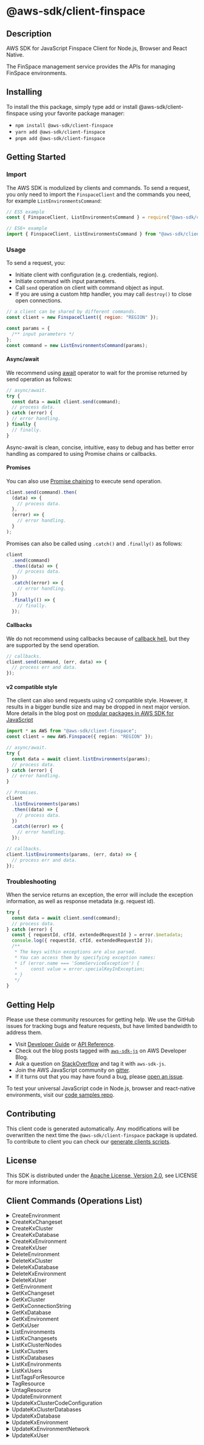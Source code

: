<!-- generated file, do not edit directly -->

# @aws-sdk/client-finspace

## Description

AWS SDK for JavaScript Finspace Client for Node.js, Browser and React Native.

<p>The FinSpace management service provides the APIs for managing FinSpace environments.</p>

## Installing

To install the this package, simply type add or install @aws-sdk/client-finspace
using your favorite package manager:

- `npm install @aws-sdk/client-finspace`
- `yarn add @aws-sdk/client-finspace`
- `pnpm add @aws-sdk/client-finspace`

## Getting Started

### Import

The AWS SDK is modulized by clients and commands.
To send a request, you only need to import the `FinspaceClient` and
the commands you need, for example `ListEnvironmentsCommand`:

```js
// ES5 example
const { FinspaceClient, ListEnvironmentsCommand } = require("@aws-sdk/client-finspace");
```

```ts
// ES6+ example
import { FinspaceClient, ListEnvironmentsCommand } from "@aws-sdk/client-finspace";
```

### Usage

To send a request, you:

- Initiate client with configuration (e.g. credentials, region).
- Initiate command with input parameters.
- Call `send` operation on client with command object as input.
- If you are using a custom http handler, you may call `destroy()` to close open connections.

```js
// a client can be shared by different commands.
const client = new FinspaceClient({ region: "REGION" });

const params = {
  /** input parameters */
};
const command = new ListEnvironmentsCommand(params);
```

#### Async/await

We recommend using [await](https://developer.mozilla.org/en-US/docs/Web/JavaScript/Reference/Operators/await)
operator to wait for the promise returned by send operation as follows:

```js
// async/await.
try {
  const data = await client.send(command);
  // process data.
} catch (error) {
  // error handling.
} finally {
  // finally.
}
```

Async-await is clean, concise, intuitive, easy to debug and has better error handling
as compared to using Promise chains or callbacks.

#### Promises

You can also use [Promise chaining](https://developer.mozilla.org/en-US/docs/Web/JavaScript/Guide/Using_promises#chaining)
to execute send operation.

```js
client.send(command).then(
  (data) => {
    // process data.
  },
  (error) => {
    // error handling.
  }
);
```

Promises can also be called using `.catch()` and `.finally()` as follows:

```js
client
  .send(command)
  .then((data) => {
    // process data.
  })
  .catch((error) => {
    // error handling.
  })
  .finally(() => {
    // finally.
  });
```

#### Callbacks

We do not recommend using callbacks because of [callback hell](http://callbackhell.com/),
but they are supported by the send operation.

```js
// callbacks.
client.send(command, (err, data) => {
  // process err and data.
});
```

#### v2 compatible style

The client can also send requests using v2 compatible style.
However, it results in a bigger bundle size and may be dropped in next major version. More details in the blog post
on [modular packages in AWS SDK for JavaScript](https://aws.amazon.com/blogs/developer/modular-packages-in-aws-sdk-for-javascript/)

```ts
import * as AWS from "@aws-sdk/client-finspace";
const client = new AWS.Finspace({ region: "REGION" });

// async/await.
try {
  const data = await client.listEnvironments(params);
  // process data.
} catch (error) {
  // error handling.
}

// Promises.
client
  .listEnvironments(params)
  .then((data) => {
    // process data.
  })
  .catch((error) => {
    // error handling.
  });

// callbacks.
client.listEnvironments(params, (err, data) => {
  // process err and data.
});
```

### Troubleshooting

When the service returns an exception, the error will include the exception information,
as well as response metadata (e.g. request id).

```js
try {
  const data = await client.send(command);
  // process data.
} catch (error) {
  const { requestId, cfId, extendedRequestId } = error.$metadata;
  console.log({ requestId, cfId, extendedRequestId });
  /**
   * The keys within exceptions are also parsed.
   * You can access them by specifying exception names:
   * if (error.name === 'SomeServiceException') {
   *     const value = error.specialKeyInException;
   * }
   */
}
```

## Getting Help

Please use these community resources for getting help.
We use the GitHub issues for tracking bugs and feature requests, but have limited bandwidth to address them.

- Visit [Developer Guide](https://docs.aws.amazon.com/sdk-for-javascript/v3/developer-guide/welcome.html)
  or [API Reference](https://docs.aws.amazon.com/AWSJavaScriptSDK/v3/latest/index.html).
- Check out the blog posts tagged with [`aws-sdk-js`](https://aws.amazon.com/blogs/developer/tag/aws-sdk-js/)
  on AWS Developer Blog.
- Ask a question on [StackOverflow](https://stackoverflow.com/questions/tagged/aws-sdk-js) and tag it with `aws-sdk-js`.
- Join the AWS JavaScript community on [gitter](https://gitter.im/aws/aws-sdk-js-v3).
- If it turns out that you may have found a bug, please [open an issue](https://github.com/aws/aws-sdk-js-v3/issues/new/choose).

To test your universal JavaScript code in Node.js, browser and react-native environments,
visit our [code samples repo](https://github.com/aws-samples/aws-sdk-js-tests).

## Contributing

This client code is generated automatically. Any modifications will be overwritten the next time the `@aws-sdk/client-finspace` package is updated.
To contribute to client you can check our [generate clients scripts](https://github.com/aws/aws-sdk-js-v3/tree/main/scripts/generate-clients).

## License

This SDK is distributed under the
[Apache License, Version 2.0](http://www.apache.org/licenses/LICENSE-2.0),
see LICENSE for more information.

## Client Commands (Operations List)

<details>
<summary>
CreateEnvironment
</summary>

[Command API Reference](https://docs.aws.amazon.com/AWSJavaScriptSDK/v3/latest/client/finspace/command/CreateEnvironmentCommand/) / [Input](https://docs.aws.amazon.com/AWSJavaScriptSDK/v3/latest/Package/-aws-sdk-client-finspace/Interface/CreateEnvironmentCommandInput/) / [Output](https://docs.aws.amazon.com/AWSJavaScriptSDK/v3/latest/Package/-aws-sdk-client-finspace/Interface/CreateEnvironmentCommandOutput/)

</details>
<details>
<summary>
CreateKxChangeset
</summary>

[Command API Reference](https://docs.aws.amazon.com/AWSJavaScriptSDK/v3/latest/client/finspace/command/CreateKxChangesetCommand/) / [Input](https://docs.aws.amazon.com/AWSJavaScriptSDK/v3/latest/Package/-aws-sdk-client-finspace/Interface/CreateKxChangesetCommandInput/) / [Output](https://docs.aws.amazon.com/AWSJavaScriptSDK/v3/latest/Package/-aws-sdk-client-finspace/Interface/CreateKxChangesetCommandOutput/)

</details>
<details>
<summary>
CreateKxCluster
</summary>

[Command API Reference](https://docs.aws.amazon.com/AWSJavaScriptSDK/v3/latest/client/finspace/command/CreateKxClusterCommand/) / [Input](https://docs.aws.amazon.com/AWSJavaScriptSDK/v3/latest/Package/-aws-sdk-client-finspace/Interface/CreateKxClusterCommandInput/) / [Output](https://docs.aws.amazon.com/AWSJavaScriptSDK/v3/latest/Package/-aws-sdk-client-finspace/Interface/CreateKxClusterCommandOutput/)

</details>
<details>
<summary>
CreateKxDatabase
</summary>

[Command API Reference](https://docs.aws.amazon.com/AWSJavaScriptSDK/v3/latest/client/finspace/command/CreateKxDatabaseCommand/) / [Input](https://docs.aws.amazon.com/AWSJavaScriptSDK/v3/latest/Package/-aws-sdk-client-finspace/Interface/CreateKxDatabaseCommandInput/) / [Output](https://docs.aws.amazon.com/AWSJavaScriptSDK/v3/latest/Package/-aws-sdk-client-finspace/Interface/CreateKxDatabaseCommandOutput/)

</details>
<details>
<summary>
CreateKxEnvironment
</summary>

[Command API Reference](https://docs.aws.amazon.com/AWSJavaScriptSDK/v3/latest/client/finspace/command/CreateKxEnvironmentCommand/) / [Input](https://docs.aws.amazon.com/AWSJavaScriptSDK/v3/latest/Package/-aws-sdk-client-finspace/Interface/CreateKxEnvironmentCommandInput/) / [Output](https://docs.aws.amazon.com/AWSJavaScriptSDK/v3/latest/Package/-aws-sdk-client-finspace/Interface/CreateKxEnvironmentCommandOutput/)

</details>
<details>
<summary>
CreateKxUser
</summary>

[Command API Reference](https://docs.aws.amazon.com/AWSJavaScriptSDK/v3/latest/client/finspace/command/CreateKxUserCommand/) / [Input](https://docs.aws.amazon.com/AWSJavaScriptSDK/v3/latest/Package/-aws-sdk-client-finspace/Interface/CreateKxUserCommandInput/) / [Output](https://docs.aws.amazon.com/AWSJavaScriptSDK/v3/latest/Package/-aws-sdk-client-finspace/Interface/CreateKxUserCommandOutput/)

</details>
<details>
<summary>
DeleteEnvironment
</summary>

[Command API Reference](https://docs.aws.amazon.com/AWSJavaScriptSDK/v3/latest/client/finspace/command/DeleteEnvironmentCommand/) / [Input](https://docs.aws.amazon.com/AWSJavaScriptSDK/v3/latest/Package/-aws-sdk-client-finspace/Interface/DeleteEnvironmentCommandInput/) / [Output](https://docs.aws.amazon.com/AWSJavaScriptSDK/v3/latest/Package/-aws-sdk-client-finspace/Interface/DeleteEnvironmentCommandOutput/)

</details>
<details>
<summary>
DeleteKxCluster
</summary>

[Command API Reference](https://docs.aws.amazon.com/AWSJavaScriptSDK/v3/latest/client/finspace/command/DeleteKxClusterCommand/) / [Input](https://docs.aws.amazon.com/AWSJavaScriptSDK/v3/latest/Package/-aws-sdk-client-finspace/Interface/DeleteKxClusterCommandInput/) / [Output](https://docs.aws.amazon.com/AWSJavaScriptSDK/v3/latest/Package/-aws-sdk-client-finspace/Interface/DeleteKxClusterCommandOutput/)

</details>
<details>
<summary>
DeleteKxDatabase
</summary>

[Command API Reference](https://docs.aws.amazon.com/AWSJavaScriptSDK/v3/latest/client/finspace/command/DeleteKxDatabaseCommand/) / [Input](https://docs.aws.amazon.com/AWSJavaScriptSDK/v3/latest/Package/-aws-sdk-client-finspace/Interface/DeleteKxDatabaseCommandInput/) / [Output](https://docs.aws.amazon.com/AWSJavaScriptSDK/v3/latest/Package/-aws-sdk-client-finspace/Interface/DeleteKxDatabaseCommandOutput/)

</details>
<details>
<summary>
DeleteKxEnvironment
</summary>

[Command API Reference](https://docs.aws.amazon.com/AWSJavaScriptSDK/v3/latest/client/finspace/command/DeleteKxEnvironmentCommand/) / [Input](https://docs.aws.amazon.com/AWSJavaScriptSDK/v3/latest/Package/-aws-sdk-client-finspace/Interface/DeleteKxEnvironmentCommandInput/) / [Output](https://docs.aws.amazon.com/AWSJavaScriptSDK/v3/latest/Package/-aws-sdk-client-finspace/Interface/DeleteKxEnvironmentCommandOutput/)

</details>
<details>
<summary>
DeleteKxUser
</summary>

[Command API Reference](https://docs.aws.amazon.com/AWSJavaScriptSDK/v3/latest/client/finspace/command/DeleteKxUserCommand/) / [Input](https://docs.aws.amazon.com/AWSJavaScriptSDK/v3/latest/Package/-aws-sdk-client-finspace/Interface/DeleteKxUserCommandInput/) / [Output](https://docs.aws.amazon.com/AWSJavaScriptSDK/v3/latest/Package/-aws-sdk-client-finspace/Interface/DeleteKxUserCommandOutput/)

</details>
<details>
<summary>
GetEnvironment
</summary>

[Command API Reference](https://docs.aws.amazon.com/AWSJavaScriptSDK/v3/latest/client/finspace/command/GetEnvironmentCommand/) / [Input](https://docs.aws.amazon.com/AWSJavaScriptSDK/v3/latest/Package/-aws-sdk-client-finspace/Interface/GetEnvironmentCommandInput/) / [Output](https://docs.aws.amazon.com/AWSJavaScriptSDK/v3/latest/Package/-aws-sdk-client-finspace/Interface/GetEnvironmentCommandOutput/)

</details>
<details>
<summary>
GetKxChangeset
</summary>

[Command API Reference](https://docs.aws.amazon.com/AWSJavaScriptSDK/v3/latest/client/finspace/command/GetKxChangesetCommand/) / [Input](https://docs.aws.amazon.com/AWSJavaScriptSDK/v3/latest/Package/-aws-sdk-client-finspace/Interface/GetKxChangesetCommandInput/) / [Output](https://docs.aws.amazon.com/AWSJavaScriptSDK/v3/latest/Package/-aws-sdk-client-finspace/Interface/GetKxChangesetCommandOutput/)

</details>
<details>
<summary>
GetKxCluster
</summary>

[Command API Reference](https://docs.aws.amazon.com/AWSJavaScriptSDK/v3/latest/client/finspace/command/GetKxClusterCommand/) / [Input](https://docs.aws.amazon.com/AWSJavaScriptSDK/v3/latest/Package/-aws-sdk-client-finspace/Interface/GetKxClusterCommandInput/) / [Output](https://docs.aws.amazon.com/AWSJavaScriptSDK/v3/latest/Package/-aws-sdk-client-finspace/Interface/GetKxClusterCommandOutput/)

</details>
<details>
<summary>
GetKxConnectionString
</summary>

[Command API Reference](https://docs.aws.amazon.com/AWSJavaScriptSDK/v3/latest/client/finspace/command/GetKxConnectionStringCommand/) / [Input](https://docs.aws.amazon.com/AWSJavaScriptSDK/v3/latest/Package/-aws-sdk-client-finspace/Interface/GetKxConnectionStringCommandInput/) / [Output](https://docs.aws.amazon.com/AWSJavaScriptSDK/v3/latest/Package/-aws-sdk-client-finspace/Interface/GetKxConnectionStringCommandOutput/)

</details>
<details>
<summary>
GetKxDatabase
</summary>

[Command API Reference](https://docs.aws.amazon.com/AWSJavaScriptSDK/v3/latest/client/finspace/command/GetKxDatabaseCommand/) / [Input](https://docs.aws.amazon.com/AWSJavaScriptSDK/v3/latest/Package/-aws-sdk-client-finspace/Interface/GetKxDatabaseCommandInput/) / [Output](https://docs.aws.amazon.com/AWSJavaScriptSDK/v3/latest/Package/-aws-sdk-client-finspace/Interface/GetKxDatabaseCommandOutput/)

</details>
<details>
<summary>
GetKxEnvironment
</summary>

[Command API Reference](https://docs.aws.amazon.com/AWSJavaScriptSDK/v3/latest/client/finspace/command/GetKxEnvironmentCommand/) / [Input](https://docs.aws.amazon.com/AWSJavaScriptSDK/v3/latest/Package/-aws-sdk-client-finspace/Interface/GetKxEnvironmentCommandInput/) / [Output](https://docs.aws.amazon.com/AWSJavaScriptSDK/v3/latest/Package/-aws-sdk-client-finspace/Interface/GetKxEnvironmentCommandOutput/)

</details>
<details>
<summary>
GetKxUser
</summary>

[Command API Reference](https://docs.aws.amazon.com/AWSJavaScriptSDK/v3/latest/client/finspace/command/GetKxUserCommand/) / [Input](https://docs.aws.amazon.com/AWSJavaScriptSDK/v3/latest/Package/-aws-sdk-client-finspace/Interface/GetKxUserCommandInput/) / [Output](https://docs.aws.amazon.com/AWSJavaScriptSDK/v3/latest/Package/-aws-sdk-client-finspace/Interface/GetKxUserCommandOutput/)

</details>
<details>
<summary>
ListEnvironments
</summary>

[Command API Reference](https://docs.aws.amazon.com/AWSJavaScriptSDK/v3/latest/client/finspace/command/ListEnvironmentsCommand/) / [Input](https://docs.aws.amazon.com/AWSJavaScriptSDK/v3/latest/Package/-aws-sdk-client-finspace/Interface/ListEnvironmentsCommandInput/) / [Output](https://docs.aws.amazon.com/AWSJavaScriptSDK/v3/latest/Package/-aws-sdk-client-finspace/Interface/ListEnvironmentsCommandOutput/)

</details>
<details>
<summary>
ListKxChangesets
</summary>

[Command API Reference](https://docs.aws.amazon.com/AWSJavaScriptSDK/v3/latest/client/finspace/command/ListKxChangesetsCommand/) / [Input](https://docs.aws.amazon.com/AWSJavaScriptSDK/v3/latest/Package/-aws-sdk-client-finspace/Interface/ListKxChangesetsCommandInput/) / [Output](https://docs.aws.amazon.com/AWSJavaScriptSDK/v3/latest/Package/-aws-sdk-client-finspace/Interface/ListKxChangesetsCommandOutput/)

</details>
<details>
<summary>
ListKxClusterNodes
</summary>

[Command API Reference](https://docs.aws.amazon.com/AWSJavaScriptSDK/v3/latest/client/finspace/command/ListKxClusterNodesCommand/) / [Input](https://docs.aws.amazon.com/AWSJavaScriptSDK/v3/latest/Package/-aws-sdk-client-finspace/Interface/ListKxClusterNodesCommandInput/) / [Output](https://docs.aws.amazon.com/AWSJavaScriptSDK/v3/latest/Package/-aws-sdk-client-finspace/Interface/ListKxClusterNodesCommandOutput/)

</details>
<details>
<summary>
ListKxClusters
</summary>

[Command API Reference](https://docs.aws.amazon.com/AWSJavaScriptSDK/v3/latest/client/finspace/command/ListKxClustersCommand/) / [Input](https://docs.aws.amazon.com/AWSJavaScriptSDK/v3/latest/Package/-aws-sdk-client-finspace/Interface/ListKxClustersCommandInput/) / [Output](https://docs.aws.amazon.com/AWSJavaScriptSDK/v3/latest/Package/-aws-sdk-client-finspace/Interface/ListKxClustersCommandOutput/)

</details>
<details>
<summary>
ListKxDatabases
</summary>

[Command API Reference](https://docs.aws.amazon.com/AWSJavaScriptSDK/v3/latest/client/finspace/command/ListKxDatabasesCommand/) / [Input](https://docs.aws.amazon.com/AWSJavaScriptSDK/v3/latest/Package/-aws-sdk-client-finspace/Interface/ListKxDatabasesCommandInput/) / [Output](https://docs.aws.amazon.com/AWSJavaScriptSDK/v3/latest/Package/-aws-sdk-client-finspace/Interface/ListKxDatabasesCommandOutput/)

</details>
<details>
<summary>
ListKxEnvironments
</summary>

[Command API Reference](https://docs.aws.amazon.com/AWSJavaScriptSDK/v3/latest/client/finspace/command/ListKxEnvironmentsCommand/) / [Input](https://docs.aws.amazon.com/AWSJavaScriptSDK/v3/latest/Package/-aws-sdk-client-finspace/Interface/ListKxEnvironmentsCommandInput/) / [Output](https://docs.aws.amazon.com/AWSJavaScriptSDK/v3/latest/Package/-aws-sdk-client-finspace/Interface/ListKxEnvironmentsCommandOutput/)

</details>
<details>
<summary>
ListKxUsers
</summary>

[Command API Reference](https://docs.aws.amazon.com/AWSJavaScriptSDK/v3/latest/client/finspace/command/ListKxUsersCommand/) / [Input](https://docs.aws.amazon.com/AWSJavaScriptSDK/v3/latest/Package/-aws-sdk-client-finspace/Interface/ListKxUsersCommandInput/) / [Output](https://docs.aws.amazon.com/AWSJavaScriptSDK/v3/latest/Package/-aws-sdk-client-finspace/Interface/ListKxUsersCommandOutput/)

</details>
<details>
<summary>
ListTagsForResource
</summary>

[Command API Reference](https://docs.aws.amazon.com/AWSJavaScriptSDK/v3/latest/client/finspace/command/ListTagsForResourceCommand/) / [Input](https://docs.aws.amazon.com/AWSJavaScriptSDK/v3/latest/Package/-aws-sdk-client-finspace/Interface/ListTagsForResourceCommandInput/) / [Output](https://docs.aws.amazon.com/AWSJavaScriptSDK/v3/latest/Package/-aws-sdk-client-finspace/Interface/ListTagsForResourceCommandOutput/)

</details>
<details>
<summary>
TagResource
</summary>

[Command API Reference](https://docs.aws.amazon.com/AWSJavaScriptSDK/v3/latest/client/finspace/command/TagResourceCommand/) / [Input](https://docs.aws.amazon.com/AWSJavaScriptSDK/v3/latest/Package/-aws-sdk-client-finspace/Interface/TagResourceCommandInput/) / [Output](https://docs.aws.amazon.com/AWSJavaScriptSDK/v3/latest/Package/-aws-sdk-client-finspace/Interface/TagResourceCommandOutput/)

</details>
<details>
<summary>
UntagResource
</summary>

[Command API Reference](https://docs.aws.amazon.com/AWSJavaScriptSDK/v3/latest/client/finspace/command/UntagResourceCommand/) / [Input](https://docs.aws.amazon.com/AWSJavaScriptSDK/v3/latest/Package/-aws-sdk-client-finspace/Interface/UntagResourceCommandInput/) / [Output](https://docs.aws.amazon.com/AWSJavaScriptSDK/v3/latest/Package/-aws-sdk-client-finspace/Interface/UntagResourceCommandOutput/)

</details>
<details>
<summary>
UpdateEnvironment
</summary>

[Command API Reference](https://docs.aws.amazon.com/AWSJavaScriptSDK/v3/latest/client/finspace/command/UpdateEnvironmentCommand/) / [Input](https://docs.aws.amazon.com/AWSJavaScriptSDK/v3/latest/Package/-aws-sdk-client-finspace/Interface/UpdateEnvironmentCommandInput/) / [Output](https://docs.aws.amazon.com/AWSJavaScriptSDK/v3/latest/Package/-aws-sdk-client-finspace/Interface/UpdateEnvironmentCommandOutput/)

</details>
<details>
<summary>
UpdateKxClusterCodeConfiguration
</summary>

[Command API Reference](https://docs.aws.amazon.com/AWSJavaScriptSDK/v3/latest/client/finspace/command/UpdateKxClusterCodeConfigurationCommand/) / [Input](https://docs.aws.amazon.com/AWSJavaScriptSDK/v3/latest/Package/-aws-sdk-client-finspace/Interface/UpdateKxClusterCodeConfigurationCommandInput/) / [Output](https://docs.aws.amazon.com/AWSJavaScriptSDK/v3/latest/Package/-aws-sdk-client-finspace/Interface/UpdateKxClusterCodeConfigurationCommandOutput/)

</details>
<details>
<summary>
UpdateKxClusterDatabases
</summary>

[Command API Reference](https://docs.aws.amazon.com/AWSJavaScriptSDK/v3/latest/client/finspace/command/UpdateKxClusterDatabasesCommand/) / [Input](https://docs.aws.amazon.com/AWSJavaScriptSDK/v3/latest/Package/-aws-sdk-client-finspace/Interface/UpdateKxClusterDatabasesCommandInput/) / [Output](https://docs.aws.amazon.com/AWSJavaScriptSDK/v3/latest/Package/-aws-sdk-client-finspace/Interface/UpdateKxClusterDatabasesCommandOutput/)

</details>
<details>
<summary>
UpdateKxDatabase
</summary>

[Command API Reference](https://docs.aws.amazon.com/AWSJavaScriptSDK/v3/latest/client/finspace/command/UpdateKxDatabaseCommand/) / [Input](https://docs.aws.amazon.com/AWSJavaScriptSDK/v3/latest/Package/-aws-sdk-client-finspace/Interface/UpdateKxDatabaseCommandInput/) / [Output](https://docs.aws.amazon.com/AWSJavaScriptSDK/v3/latest/Package/-aws-sdk-client-finspace/Interface/UpdateKxDatabaseCommandOutput/)

</details>
<details>
<summary>
UpdateKxEnvironment
</summary>

[Command API Reference](https://docs.aws.amazon.com/AWSJavaScriptSDK/v3/latest/client/finspace/command/UpdateKxEnvironmentCommand/) / [Input](https://docs.aws.amazon.com/AWSJavaScriptSDK/v3/latest/Package/-aws-sdk-client-finspace/Interface/UpdateKxEnvironmentCommandInput/) / [Output](https://docs.aws.amazon.com/AWSJavaScriptSDK/v3/latest/Package/-aws-sdk-client-finspace/Interface/UpdateKxEnvironmentCommandOutput/)

</details>
<details>
<summary>
UpdateKxEnvironmentNetwork
</summary>

[Command API Reference](https://docs.aws.amazon.com/AWSJavaScriptSDK/v3/latest/client/finspace/command/UpdateKxEnvironmentNetworkCommand/) / [Input](https://docs.aws.amazon.com/AWSJavaScriptSDK/v3/latest/Package/-aws-sdk-client-finspace/Interface/UpdateKxEnvironmentNetworkCommandInput/) / [Output](https://docs.aws.amazon.com/AWSJavaScriptSDK/v3/latest/Package/-aws-sdk-client-finspace/Interface/UpdateKxEnvironmentNetworkCommandOutput/)

</details>
<details>
<summary>
UpdateKxUser
</summary>

[Command API Reference](https://docs.aws.amazon.com/AWSJavaScriptSDK/v3/latest/client/finspace/command/UpdateKxUserCommand/) / [Input](https://docs.aws.amazon.com/AWSJavaScriptSDK/v3/latest/Package/-aws-sdk-client-finspace/Interface/UpdateKxUserCommandInput/) / [Output](https://docs.aws.amazon.com/AWSJavaScriptSDK/v3/latest/Package/-aws-sdk-client-finspace/Interface/UpdateKxUserCommandOutput/)

</details>
